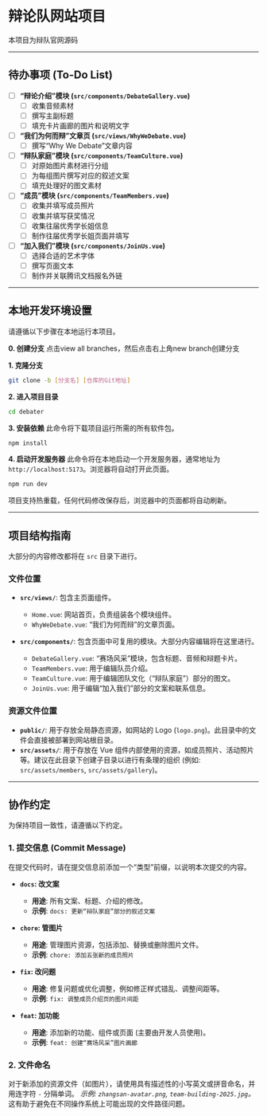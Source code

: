 # 辩论队网站项目

本项目为辩队官网源码

---

## 待办事项 (To-Do List)

- [ ] **“辩论介绍”模块 (`src/components/DebateGallery.vue`)**
    - [ ] 收集音频素材
    - [ ] 撰写主副标题
    - [ ] 填充卡片画廊的图片和说明文字

- [ ] **“我们为何而辩”文章页 (`src/views/WhyWeDebate.vue`)**
    - [ ] 撰写“Why We Debate”文章内容

- [ ] **“辩队家庭”模块 (`src/components/TeamCulture.vue`)**
    - [ ] 对原始图片素材进行分组
    - [ ] 为每组图片撰写对应的叙述文案
    - [ ] 填充处理好的图文素材

- [ ] **“成员”模块 (`src/components/TeamMembers.vue`)**
    - [ ] 收集并填写成员照片
    - [ ] 收集并填写获奖情况
    - [ ] 收集往届优秀学长姐信息
    - [ ] 制作往届优秀学长姐页面并填写

- [ ] **“加入我们”模块 (`src/components/JoinUs.vue`)**
    - [ ] 选择合适的艺术字体
    - [ ] 撰写页面文本
    - [ ] 制作并关联腾讯文档报名外链
    
---

## 本地开发环境设置

请遵循以下步骤在本地运行本项目。

**0. 创建分支**
点击view all branches，然后点击右上角new branch创建分支

**1. 克隆分支**
```bash
git clone -b [分支名] [仓库的Git地址]
```

**2. 进入项目目录**
```bash
cd debater
```

**3. 安装依赖**
此命令将下载项目运行所需的所有软件包。
```bash
npm install
```

**4. 启动开发服务器**
此命令将在本地启动一个开发服务器，通常地址为 `http://localhost:5173`。浏览器将自动打开此页面。
```bash
npm run dev
```
项目支持热重载，任何代码修改保存后，浏览器中的页面都将自动刷新。

---

## 项目结构指南

大部分的内容修改都将在 `src` 目录下进行。

### 文件位置

- **`src/views/`**: 包含主页面组件。
  - `Home.vue`: 网站首页，负责组装各个模块组件。
  - `WhyWeDebate.vue`: “我们为何而辩”的文章页面。

- **`src/components/`**: 包含页面中可复用的模块。大部分内容编辑将在这里进行。
  - `DebateGallery.vue`: “赛场风采”模块，包含标题、音频和辩题卡片。
  - `TeamMembers.vue`: 用于编辑队员介绍。
  - `TeamCulture.vue`: 用于编辑团队文化（“辩队家庭”）部分的图文。
  - `JoinUs.vue`: 用于编辑“加入我们”部分的文案和联系信息。

### 资源文件位置

- **`public/`**: 用于存放全局静态资源，如网站的 Logo (`logo.png`)。此目录中的文件会直接被部署到网站根目录。
- **`src/assets/`**: 用于存放在 Vue 组件内部使用的资源，如成员照片、活动照片等。建议在此目录下创建子目录以进行有条理的组织 (例如: `src/assets/members`, `src/assets/gallery`)。

---

## 协作约定

为保持项目一致性，请遵循以下约定。

### 1. 提交信息 (Commit Message)

在提交代码时，请在提交信息前添加一个“类型”前缀，以说明本次提交的内容。

- **`docs`: 改文案**
  - **用途**: 所有文案、标题、介绍的修改。
  - **示例**: `docs: 更新“辩队家庭”部分的叙述文案`

- **`chore`: 管图片**
  - **用途**: 管理图片资源，包括添加、替换或删除图片文件。
  - **示例**: `chore: 添加五张新的成员照片`

- **`fix`: 改问题**
  - **用途**: 修复问题或优化调整，例如修正样式错乱、调整间距等。
  - **示例**: `fix: 调整成员介绍页的图片间距`

- **`feat`: 加功能**
  - **用途**: 添加新的功能、组件或页面 (主要由开发人员使用)。
  - **示例**: `feat: 创建“赛场风采”图片画廊`

### 2. 文件命名

对于新添加的资源文件（如图片），请使用具有描述性的小写英文或拼音命名，并用连字符 `-` 分隔单词。
*示例: `zhangsan-avatar.png`, `team-building-2025.jpg`。*
这有助于避免在不同操作系统上可能出现的文件路径问题。
